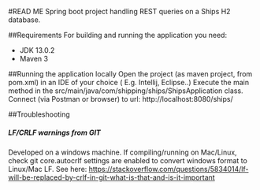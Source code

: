 #READ ME
Spring boot project handling REST queries on a Ships H2 database.

##Requirements
For building and running the application you need:
* JDK 13.0.2
* Maven 3

##Running the application locally
Open the project (as maven project, from pom.xml) in an IDE of your choice ( E.g. Intellij, Eclipse..)
Execute the main method in the src/main/java/com/shipping/ships/ShipsApplication class.
Connect (via Postman or browser) to url: http://localhost:8080/ships/

##Troubleshooting
##### LF/CRLF warnings from GIT
Developed on a windows machine. If compiling/running on Mac/Linux, check git core.autocrlf settings are enabled to convert
windows format to Linux/Mac LF. 
See here:
https://stackoverflow.com/questions/5834014/lf-will-be-replaced-by-crlf-in-git-what-is-that-and-is-it-important
